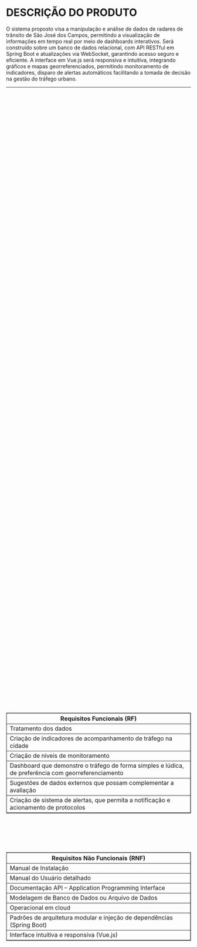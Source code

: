 # **DESCRIÇÃO DO PRODUTO**

O sistema proposto visa a manipulação e análise de dados de radares de trânsito de São José dos Campos, permitindo a visualização de informações em tempo real por meio de dashboards interativos. Será construído sobre um banco de dados relacional, com API RESTful em Spring Boot e atualizações via WebSocket, garantindo acesso seguro e eficiente. A interface em Vue.js será responsiva e intuitiva, integrando gráficos e mapas georreferenciados, permitindo monitoramento de indicadores, disparo de alertas automáticos facilitando a tomada de decisão na gestão do tráfego urbano.

---

<div align="center">

<div style="display: flex; justify-content: center; align-items: center; flex-direction: column; min-height: 100vh; gap: 20px;">

  <!-- Requisitos Funcionais -->
  <table border="1" cellpadding="8" style="border-collapse: collapse;">
<tr>
  <th><strong>Requisitos Funcionais (RF)</strong></th>
  </tr>
  <tr><td>Tratamento dos dados</td></tr>
  <tr><td>Criação de indicadores de acompanhamento de tráfego na cidade</td></tr>
  <tr><td>Criação de níveis de monitoramento</td></tr>
  <tr><td>Dashboard que demonstre o tráfego de forma simples e lúdica, de preferência com georreferenciamento</td></tr>
  <tr><td>Sugestões de dados externos que possam complementar a avaliação</td></tr>
  <tr><td>Criação de sistema de alertas, que permita a notificação e acionamento de protocolos</td></tr>
  </table>
  
<br>
<br>

  <!-- Requisitos Não Funcionais -->
  <table border="1" cellpadding="8" style="border-collapse: collapse;">
    <tr>
      <th><strong>Requisitos Não Funcionais (RNF)</strong></th>
    </tr>
    <tr><td>Manual de Instalação</td></tr>
    <tr><td>Manual do Usuário detalhado</td></tr>
    <tr><td>Documentação API – Application Programming Interface</td></tr>
    <tr><td>Modelagem de Banco de Dados ou Arquivo de Dados</td></tr>
    <tr><td>Operacional em cloud</td></tr>
    <tr><td>Padrões de arquitetura modular e injeção de dependências (Spring Boot)</td></tr>
    <tr><td>Interface intuitiva e responsiva (Vue.js)</td></tr>
  </table>

</div>
</div>

---

# TECNOLOGIAS UTILIZADAS

<p align="center">
<img src="https://go-skill-icons.vercel.app/api/icons?i=java,vue,nuxt,oracle,git,github,figma,vscode,spring,docker,redis" width="600" />
</p>

---
# O PRODUTO

<details>
<summary>Backlog</summary>

| Ranking | Sprint  | User Story | Prioridade | Estimativa (pts) |
|---------|---------|------------|------------|-----------------|
| 1       |  1 | Como cliente, quero cadastrar indicadores de tráfego para monitoramento automático para poder acompanhar o desempenho da cidade. | Alta | 8 |
| 2       |  1 | Como sistema, quero processar e tratar os dados de tráfego para que fiquem prontos para análise para fornecer informações confiáveis aos usuários. | Alta | 6 |
| 3       |  1 | Como cliente, quero calcular o nível geral de tráfego da cidade e por regiões para identificar áreas críticas. | Alta | 8 |
| 4       |  1 | Como cliente, quero autenticar-me no sistema para acessar minhas informações de forma segura para proteger meus dados pessoais. | Alta | 5 |
| 5       |  1 | Como cliente, quero registrar histórico de criação e atualização dos indicadores para manter rastreabilidade das alterações. | Média | 3 |
| 6       |  1 | Como cliente, quero visualizar indicadores no mapa em tempo real, incluindo pings representando radares para monitorar a situação do tráfego instantaneamente. | Média | 8 |
| 7       |  2 | Como cliente, quero carregar as rotas e horários da frota de ônibus para que estejam disponíveis no sistema para consulta e planejamento. | Alta | 3 |
| 8       |  2 | Como cliente, quero classificar o tráfego em níveis automáticos com base nos dados para fornecer informações imediatas e confiáveis aos usuários. | Alta | 8 |
| 9       |  2 | Como cliente, quero que os dados carregados da frota de ônibus estejam integrados aos indicadores específicos no dashboard para ter uma visão completa do tráfego. | Média | 6 |
| 10      |  2 | Como cliente, quero visualizar gráficos de velocidade de tráfego de ônibus e carros para entender a fluidez do trânsito. | Média | 5 |
| 11      |  2 | Como cliente, quero pesquisar por endereço ou ponto de ônibus no mapa para encontrar rapidamente minha rota. | Baixa | 5 |
| 12      |  3 | Como cliente, quero enviar alertas automáticos quando os indicadores ultrapassarem limites para que o cliente seja notificado e possa tomar decisões. | Alta | 8 |
| 13      |  3 | Como cliente, quero visualizar indicadores no mapa em tempo real, incluindo pings representando radares para monitorar a situação do tráfego instantaneamente. | Alta | 8 |
| 14      |  3 | Como cliente, quero responder aos alertas e que o sistema registre logs completos de envio, resposta e encerramento para garantir rastreabilidade das ações. | Média | 8 |
| 15      |  3 | Como cliente, quero receber sugestões de dados externos que possam complementar a análise do tráfego para ter insights mais completos. | Baixa | 5 |
| 16      |  3 | Como cliente, quero visualizar um mapa da cidade com cores indicando níveis de tráfego por região para identificar rapidamente áreas congestionadas. | Baixa | 5 |

</details>

---

<details>
<summary>Sprint 1</summary>

# Backlog da Sprint 1
<div align="center">
<div style="display: flex; justify-content: center; align-items: center; flex-direction: column; min-height: 100vh; gap: 20px;">

| Ranking | Sprint  | User Story | Prioridade | Estimativa (pts) |
|---------|---------|------------|------------|-----------------|
| 1       |  1 | Como cliente, quero cadastrar indicadores de tráfego para monitoramento automático para poder acompanhar o desempenho da cidade. | Alta | 8 |
| 2       |  1 | Como cliente, quero processar e tratar os dados de tráfego para que fiquem prontos para análise para fornecer informações confiáveis aos usuários. | Alta | 6 |
| 3       |  1 | Como cliente, quero calcular o nível geral de tráfego da cidade e por regiões para identificar áreas críticas. | Alta | 8 |
| 4       |  1 | Como cliente, quero autenticar-me no sistema para acessar minhas informações de forma segura para proteger meus dados pessoais. | Alta | 5 |
| 5       |  1 | Como sistema, quero registrar histórico de criação e atualização dos indicadores para manter rastreabilidade das alterações. | Média | 3 |
| 6       |  1 | Como cliente, quero visualizar indicadores no mapa em tempo real, incluindo pings representando radares para monitorar a situação do tráfego instantaneamente. | Média | 8 |

</div>
</div>

<br>
<br>

<div align="center">
<div style="display: flex; justify-content: center; align-items: center; flex-direction: column; min-height: 100vh; gap: 20px;">

### Sprint 1 – Organização
  
| Critério | Sprint |
|----------|--------|
| Capacidade estimada da Equipe por Sprint: | 38 story points |
| Meta da Sprint: | US de ranking 1, 2, 3, 4 (27 story points) |
| Previsão da Sprint (extras, sem compromisso de entrega) | US de ranking 1, 5, 6 (11 story points) |


</div>
</div>

### Sprint 1 – DoR e DoD

<div align="center">
<div style="display: flex; justify-content: center; align-items: center; flex-direction: column; min-height: 100vh; gap: 20px;">

| Ranking | DoR | DoD |
|---------|-----|-----|
| 1 | Requisitos de acompanhamento de tráfego definidos pelo cliente | Indicadores cadastrados corretamente com todos os campos obrigatórios preenchidos e visíveis no sistema |
| 2 | Dados de tráfego disponíveis para tratamento e análise | Dados tratados, validados e prontos para visualização no dashboard |
| 3 | Critérios para cálculo de níveis gerais e por região definidos | Dashboard mostra claramente os níveis gerais e por região, com informações confiáveis |
| 4 | Cliente com credenciais válidas | Autenticação realizada com sucesso e acesso seguro às informações pessoais |
| 5 | Histórico de indicadores definido | Logs armazenados corretamente com usuário, data e ação realizada |
| 6 | Indicadores e posições de radares disponíveis | Mapa atualizado em tempo real com pings representando radares e indicadores visíveis |

</div>
</div>


</details>

---

<details>
<summary>Sprint 2</summary>

# Backlog da Sprint 2
<div align="center">
<div style="display: flex; justify-content: center; align-items: center; flex-direction: column; min-height: 100vh; gap: 20px;">

| Ranking | Sprint | User Story | Prioridade | Estimativa (pts) |
|---------|--------|------------|------------|-----------------|
| 7       |  2 | Como cliente, quero carregar as rotas e horários da frota de ônibus para que estejam disponíveis no sistema para consulta e planejamento. | Alta | 3 |
| 8       |  2 | Como cliente, quero classificar o tráfego em níveis automáticos com base nos dados para fornecer informações imediatas e confiáveis aos usuários. | Alta | 8 |
| 9       |  2 | Como cliente, quero que os dados carregados da frota de ônibus estejam integrados aos indicadores específicos no dashboard para ter uma visão completa do tráfego. | Média | 6 |
| 10      |  2 | Como cliente, quero visualizar gráficos de velocidade de tráfego de ônibus e carros para entender a fluidez do trânsito. | Média | 5 |
| 11      |  2 | Como cliente, quero pesquisar por endereço ou ponto de ônibus no mapa para encontrar rapidamente minha rota. | Baixa | 5 |

</div>
</div>

<br>
<br>

<div align="center">
<div style="display: flex; justify-content: center; align-items: center; flex-direction: column; min-height: 100vh; gap: 20px;">

## Sprint 2 – Organização
  
| Critério | Sprint |
|----------|--------|
| Capacidade estimada da Equipe por Sprint: | 27 story points |
| Meta da Sprint: | US de ranking 7, 9, 10 (16 story points) |
| Previsão da Sprint (extras, sem compromisso de entrega) | US de ranking 8, 11 (11 story points) |

</div>
</div>

<br>
<br>

### Sprint 2 – DoR e DoD (por US)

<div align="center">
<div style="display: flex; justify-content: center; align-items: center; flex-direction: column; min-height: 100vh; gap: 20px;">

#  DoR e DoD — Sprint 2

---

| **Ranking** | **DoR (Definition of Ready)** | **DoD (Definition of Done)** |
|:--:|:--|:--|
| **7**<br>_Carregar rotas e horários da frota_ | - Diagrama do banco de dados atualizado e validado pelo backend, com tabelas de **rotas** e **horários**.<br>- Estrutura das tabelas definida (`route_id`, `bus_line`, `departure_time`, `arrival_time`).<br>- Script de carga planejado, com formato dos arquivos (CSV/JSON) e exemplos reais.<br>- Protótipo da interface de pesquisa e visualização aprovado.<br>- Critérios de aceitação definidos: consulta deve retornar linha, horários e paradas sem duplicar dados.<br>- Acesso ao banco de teste liberado.<br>- Dependências e endpoints mapeados. | - Diagrama do BD alterado e versionado.<br>- Tabela criada com migrations documentadas.<br>- Script de importação funcionando e registrando logs.<br>- Backend enviando dados pro front seguindo padrões do projeto.<br>- Front exibe rotas e horários corretamente; busca por linha operando.<br>- Testes unitários e de integração aprovados.<br>- QA validou com dados reais.<br>- Documentação técnica atualizada (modelo, endpoints, payloads).<br>- Manual de uso pronto.<br>- Logs de import salvos e monitorados.<br>- PR revisado e deploy feito em staging. |
| **8**<br>_Classificar o tráfego automaticamente_ | - Fontes de dados de tráfego disponíveis e validadas.<br>- Regras de classificação documentadas (ex: leve = até 40 km/h, moderado = 20 km/h, intenso = 10 km/h).<br>- Padrão de cores e ícones definidos com design.<br>- Mockup do dashboard mostrando o status de tráfego.<br>- Frequência de atualização automática definida (ex: a cada 5 min). | - Classificação automática implementada e atualizando em tempo real.<br>- Cores e legendas aplicadas conforme padrão.<br>- Backend calcula níveis com base nos dados de velocidade e envia ao front sem delay.<br>- Testes unitários e de integração feitos, cobrindo casos extremos.<br>- Dashboard atualiza sozinho, sem recarregar.<br>- Logs e métricas funcionando.<br>- Documentação do algoritmo e dos níveis publicada.<br>- PO testou e confirmou resultados corretos. |
| **9**<br>_Integrar dados da frota aos indicadores do dashboard_ | - Indicadores que usarão dados da frota definidos (ex: velocidade média, total de ônibus ativos).<br>- Mapeamento de origem dos dados e frequência de atualização definidos.<br>- Mockup do dashboard atualizado com cards reservados.<br>- Dados da frota testados e validados. | - Indicadores aparecem no dashboard integrados aos demais.<br>- Backend calcula e envia dados corretamente.<br>- Valores dos indicadores conferem com dados reais.<br>- Front adaptado e responsivo.<br>- Testes unitários e de integração realizados.<br>- Logs registrando erros e tempos de atualização.<br>- Documentação técnica revisada.<br>- PO validou o dashboard e aprovou a integração. |
| **10**<br>_Visualizar gráficos de velocidade (ônibus e carros)_ | - Dados de velocidade disponíveis (histórico e em tempo real).<br>- Tipo de gráfico (linha/área) e filtros definidos (tipo de veículo, horário, região).<br>- Mockup da tela validado com PO.<br>- Endpoint para puxar dados de velocidade documentado.<br>- Critério de aceitação: atualização automática e carregamento < 3s. | - Tela de dashboard criada e seguindo padrões do sistema.<br>- Backend implementa cálculos e agrega velocidades corretamente.<br>- Gráficos mostram ônibus e carros com legendas e tooltips.<br>- Atualização automática funcionando (ex: a cada 1 min).<br>- Testes unitários e manuais validados.<br>- Documentação técnica pronta (cálculos + endpoint).<br>- PO aprovou a visualização e valores exibidos. |
| **11**<br>_Pesquisar por endereço ou ponto de ônibus no mapa_ | - Base de endereços e pontos de ônibus validada (`lat`, `lon`, `address`, `route_id`).<br>- API de geolocalização configurada e chave liberada.<br>- Mockup da busca revisado com UX.<br>- Casos de teste definidos (endereço exato, parcial, inexistente, ponto específico). | - Pings dos pontos de ônibus aparecem corretamente no mapa.<br>- Barra de pesquisa retorna endereços e pontos, centralizando o mapa no resultado.<br>- Resposta rápida (< 2s) e feedback visual pro usuário.<br>- Testes unitários e integração da API de geolocalização aprovados.<br>- Validação manual com diferentes tipos de busca.<br>- Documentação atualizada (estrutura da base + funcionamento da busca).<br>- Logs de pesquisa ativos.<br>- PO validou e aprovou a usabilidade. |


</div>
</div>

</details>

---

# **TIME VORTEK**
<div align="center">

<div style="display: flex; justify-content: center; align-items: center; flex-direction: column; min-height: 100vh; gap: 20px;">
<img width="1219" height="689" alt="image" src="https://github.com/user-attachments/assets/f0f57506-cad6-41f7-b09f-56e35142531d" />


---

# Requisitos de Permanência do Grupo

1. **Comprometimento com as Reuniões**  
   Faltas nas reuniões semanais só serão aceitas com justificativa válida. A participação regular é fundamental.

2. **Responsabilidades de Aprendizado e Desenvolvimento**  
   Todos devem cumprir tarefas e entregas conforme o planejado. O Scrum Master fornecerá material de apoio.

3. **Manutenção dos Cards no Jira**  
   Todos os membros devem manter os cards atualizados para refletir o progresso.

4. **Comunicação Efetiva**  
   Utilize canais como WhatsApp, Slack ou encontros presenciais para manter todos informados.

5. **Cumprimento de Prazos**  
   É essencial cumprir os prazos estabelecidos para garantir o fluxo do projeto.

---
